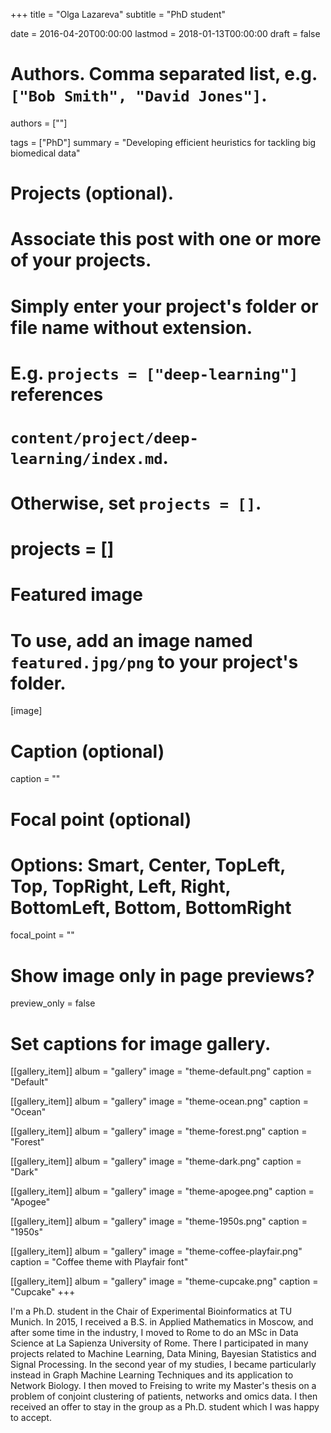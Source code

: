 +++
  title = "Olga Lazareva"
  subtitle = "PhD student"
  
  date = 2016-04-20T00:00:00
  lastmod = 2018-01-13T00:00:00
  draft = false
  
  # Authors. Comma separated list, e.g. `["Bob Smith", "David Jones"]`.
  authors = [""]
  
  tags = ["PhD"]
  summary = "Developing efficient heuristics for tackling big biomedical data"
  
  # Projects (optional).
  #   Associate this post with one or more of your projects.
  #   Simply enter your project's folder or file name without extension.
  #   E.g. `projects = ["deep-learning"]` references 
  #   `content/project/deep-learning/index.md`.
  #   Otherwise, set `projects = []`.
  # projects = []
  
  # Featured image
  # To use, add an image named `featured.jpg/png` to your project's folder. 
  [image]
  
  # Caption (optional)
  caption = ""
  
  # Focal point (optional)
  # Options: Smart, Center, TopLeft, Top, TopRight, Left, Right, BottomLeft, Bottom, BottomRight
  focal_point = ""
  
  # Show image only in page previews?
  preview_only = false
  
  # Set captions for image gallery.
  
  [[gallery_item]]
  album = "gallery"
  image = "theme-default.png"
  caption = "Default"
  
  [[gallery_item]]
  album = "gallery"
  image = "theme-ocean.png"
  caption = "Ocean"
  
  [[gallery_item]]
  album = "gallery"
  image = "theme-forest.png"
  caption = "Forest"
  
  [[gallery_item]]
  album = "gallery"
  image = "theme-dark.png"
  caption = "Dark"
  
  [[gallery_item]]
  album = "gallery"
  image = "theme-apogee.png"
  caption = "Apogee"
  
  [[gallery_item]]
  album = "gallery"
  image = "theme-1950s.png"
  caption = "1950s"
  
  [[gallery_item]]
  album = "gallery"
  image = "theme-coffee-playfair.png"
  caption = "Coffee theme with Playfair font"
  
  [[gallery_item]]
  album = "gallery"
  image = "theme-cupcake.png"
  caption = "Cupcake"
+++
    
I'm a Ph.D. student in the Chair of Experimental Bioinformatics at TU Munich. In 2015, I received a B.S. in Applied Mathematics in Moscow, and after some time in the industry, I moved to Rome to do an MSc in Data Science at La Sapienza University of Rome. There I participated in many projects related to Machine Learning, Data Mining, Bayesian Statistics and Signal Processing. In the second year of my studies, I became particularly instead in Graph Machine Learning  Techniques and its application to Network Biology. I then moved to Freising to write my Master's thesis on a problem of conjoint clustering of patients, networks and omics data. I then received an offer to stay in the group as a Ph.D. student which I was happy to accept.